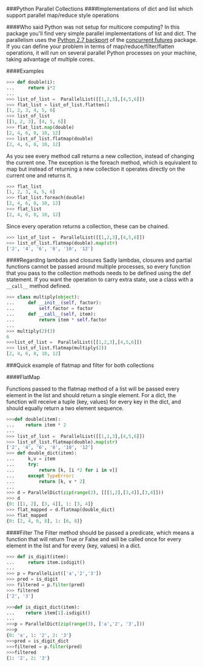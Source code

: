 ###Python Parallel Collections
####Implementations of dict and list which support parallel map/reduce style operations

####Who said Python was not setup for multicore computing? 
In this package you'll find very simple parallel implementations of list and dict. The parallelism uses the [Python 2.7 backport](http://pythonhosted.org/futures/#processpoolexecutor-example) of the [concurrent.futures](http://docs.python.org/dev/library/concurrent.futures.html) package. If you can define your problem in terms of map/reduce/filter/flatten operations, it will run on several parallel Python processes on your machine, taking advantage of multiple cores. 


####Examples

```python
>>> def double(i):
...     return i*2
... 
>>> list_of_list =  ParallelList([[1,2,3],[4,5,6]])
>>> flat_list = list_of_list.flatten()
[1, 2, 3, 4, 5, 6]
>>> list_of_list
[[1, 2, 3], [4, 5, 6]]
>>> flat_list.map(double)
[2, 4, 6, 8, 10, 12]
>>> list_of_list.flatmap(double)
[2, 4, 6, 8, 10, 12]
```

As you see every method call returns a new collection, instead of changing the current one.
The exception is the foreach method, which is equivalent to map but instead of returning a new collection it operates directly on the 
current one and returns it.  
```python
>>> flat_list
[1, 2, 3, 4, 5, 6]
>>> flat_list.foreach(double)
[2, 4, 6, 8, 10, 12]
>>> flat_list
[2, 4, 6, 8, 10, 12]
```

Since every operation returns a collection, these can be chained.
```python
>>> list_of_list =  ParallelList([[1,2,3],[4,5,6]])
>>> list_of_list.flatmap(double).map(str)
['2', '4', '6', '8', '10', '12']
```

####Regarding lambdas and closures
Sadly lambdas, closures and partial functions cannot be passed around multiple processes, so every function that you pass to the collection methods needs to be defined using the def statement. If you want the operation to carry extra state, use a class with a `__call__` method defined.
```python
>>> class multiply(object):
...     def __init__(self, factor):
...         self.factor = factor
...     def __call__(self, item):
...         return item * self.factor
... 
>>> multiply(2)(3)
6
>>>list_of_list =  ParallelList([[1,2,3],[4,5,6]])
>>> list_of_list.flatmap(multiply(2))
[2, 4, 6, 8, 10, 12]
```

###Quick example of flatmap and filter for both collections

####FlatMap

Functions passed to the flatmap method of a list will be passed every element in the list and should return a single element. For a dict, the function will receive a tuple (key, values) for every key in the dict, and should equally return a two element sequence.
 
```python
>>>def double(item):
...    return item * 2
...
>>> list_of_list =  ParallelList([[1,2,3],[4,5,6]])
>>> list_of_list.flatmap(double).map(str)
['2', '4', '6', '8', '10', '12']
>>> def double_dict(item):
...     k,v = item
...     try:
...         return [k, [i *2 for i in v]]
...     except TypeError:
...         return [k, v * 2]
... 
>>> d = ParallelDict(zip(range(2), [[[1,2],[3,4]],[3,4]]))
>>> d
{0: [[1, 2], [3, 4]], 1: [3, 4]}
>>> flat_mapped = d.flatmap(double_dict)
>>> flat_mapped
{0: [2, 4, 6, 8], 1: [6, 8]}
```

####Filter
The Filter method should be passed a predicate, which means a function that will return True or False and will be called once for every element in the list and for every (key, values) in a dict.
```python
>>> def is_digit(item):
...     return item.isdigit()
...
>>> p = ParallelList(['a','2','3'])
>>> pred = is_digit
>>> filtered = p.filter(pred)
>>> filtered
['2', '3']

>>>def is_digit_dict(item):
...    return item[1].isdigit()
...
>>>p = ParallelDict(zip(range(3), ['a','2', '3',]))
>>>p
{0: 'a', 1: '2', 2: '3'}
>>>pred = is_digit_dict
>>>filtered = p.filter(pred)
>>>filtered
{1: '2', 2: '3'}
```
